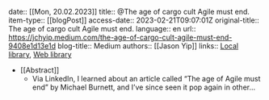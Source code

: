 date:: [[Mon, 20.02.2023]]
title:: @The age of cargo cult Agile must end.
item-type:: [[blogPost]]
access-date:: 2023-02-21T09:07:01Z
original-title:: The age of cargo cult Agile must end.
language:: en
url:: https://jchyip.medium.com/the-age-of-cargo-cult-agile-must-end-9408e1d13e1d
blog-title:: Medium
authors:: [[Jason Yip]]
links:: [Local library](zotero://select/library/items/U3FM4Z46), [Web library](https://www.zotero.org/users/6520516/items/U3FM4Z46)

- [[Abstract]]
	- Via LinkedIn, I learned about an article called “The age of Agile must end” by Michael Burnett, and I’ve since seen it pop again in other…